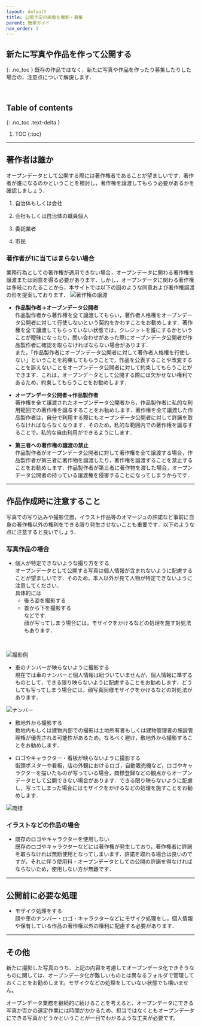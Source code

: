 ```yaml
---
layout: default
title: 公開予定の画像を撮影・募集
parent: 簡単ガイド
nav_order: 3
---
```


## 新たに写真や作品を作って公開する
{: .no_toc }
既存の作品ではなく，新たに写真や作品を作ったり募集したりした場合の，注意点について解説します．


<br>

## Table of contents
{: .no_toc .text-delta }

1. TOC
{:toc}
---

## 著作者は誰か
オープンデータとして公開する際には著作権者であることが望ましいです．著作者が誰になるのかということを検討し，著作権を譲渡してもらう必要があるかを確認しましょう．

1. 自治体もしくは会社

2. 会社もしくは自治体の職員個人

3. 委託業者

4. 市民

### 著作者が1に当てはまらない場合
業務行為としての著作権が適用できない場合，オープンデータに関わる著作権を譲渡または同意を得る必要があります．しかし，オープンデータに関わる著作権は多岐にわたることから，本サイトでは以下の図のような同意および著作権譲渡の形を提案しております．
![著作権の譲渡]({{site.baseurl}}/picture/new.jpeg)

- **作品製作者→オープンデータ公開者**  
作品製作者から著作権を全て譲渡してもらい，著作者人格権をオープンデータ公開者に対して行使しないという契約をかわすことをお勧めします．著作権を全て譲渡してもらっていない状態では，クレジットを誰にするかということが曖昧になったり，問い合わせがあった際にオープンデータ公開者が作品製作者に確認を取らなければならない場合があります．  
また，「作品製作者にオープンデータ公開者に対して著作者人格権を行使しない」ということを約束してもらうことで，作品を公表することや改変することを訴えないことをオープンデータ公開者に対して約束してもらうことができます．これは，オープンデータとして公開する際には欠かせない権利であるため，約束してもらうことをお勧めします．

- **オープンデータ公開者→作品製作者**  
著作権を全て譲渡されたオープンデータ公開者から，作品製作者に私的な利用範囲での著作権を譲与することをお勧めします．著作権を全て譲渡した作品製作者は，自分で利用する際にもオープンデータ公開者に対して許諾を取らなければならなくなります．そのため，私的な範囲内での著作権を譲与することで，私的な自由利用ができるようにします．

- **第三者への著作権の譲渡の禁止**  
作品製作者がオープンデータ公開者に対して著作権を全て譲渡する場合，作品製作者が第三者に著作物を譲渡したり，著作権を譲渡することを禁止することをお勧めします．作品製作者が第三者に著作物を渡した場合，オープンデータ公開者の持っている譲渡権を侵害することになってしまうからです．


---


## 作品作成時に注意すること
写真での写り込みや撮影位置，イラスト作品等のオマージュの許諾など事前に自身の著作権以外の権利をできる限り発生させないことも重要です．以下のような点に注意すると良いでしょう．

### 写真作品の場合 
-  個人が特定できないような撮り方をする  
オープンデータとして公開する写真は個人情報が含まれないように配慮することが望ましいです．そのため，本人以外が見て人物が特定できないように注意してください．  
具体的には  
	- 後ろ姿を撮影する
	- 首から下を撮影する  
などです.   
顔が写ってしまう場合には，モザイクをかけるなどの処理を施す対処法もあります．

<br>

![撮影例]({{site.baseurl}}/picture/trademark.jpg)

-  車のナンバーが映らないように撮影する  
現在では車のナンバーと個人情報は紐づいていませんが，個人情報に準ずるものとして，できる限り映らないように配慮することをお勧めします．どうしても写ってしまう場合には，顔写真同様モザイクをかけるなどの対処法があります．

![ナンバー]({{site.baseurl}}/picture/car.jpg)

-  敷地外から撮影する  
敷地内もしくは建物内部での撮影は土地所有者もしくは建物管理者の施設管理権が優先される可能性があるため，なるべく避け，敷地外から撮影することをお勧めします．

-  ロゴやキャラクター・看板が映らないように撮影する  
街頭ポスターや看板，店の外観におけるロゴ，自動販売機など，ロゴやキャラクターを描いたものが写っている場合，商標登録などの観点からオープンデータとして公開できない場合があります．できる限り映らないように配慮し，写ってしまった場合にはモザイクをかけるなどの処理を施すことをお勧めします．

![商標]({{site.baseurl}}/picture/face.jpg)

### イラストなどの作品の場合
- 既存のロゴやキャラクターを使用しない  
既存のロゴやキャラクターなどには著作権が発生しており，著作権者に許諾を取らなければ無断使用となってしまいます．許諾を取れる場合は良いのですが，それに伴う使用料・オープンデータとしての公開の許諾を得なければならないため，使用しない方が無難です．

---
## 公開前に必要な処理
- モザイク処理をする  
顔や車のナンバー・ロゴ・キャラクターなどにモザイク処理をし，個人情報や保有している作品の著作権以外の権利に配慮する必要があります．

---
## その他 
新たに撮影した写真のうち、上記の内容を考慮してオープンデータ化できそうなものに関しては、オープンデータ化が難しいものとは異なるフォルダで管理しておくことをお勧めします。モザイクなどの処理をしていない状態でも構いません。　

オープンデータ業務を継続的に続けることを考えると、オープンデータにできる写真か否かの選定作業には時間がかかるため、担当ではなくともオープンデータにできる写真かどうかということが一目でわかるような工夫が必要です。
